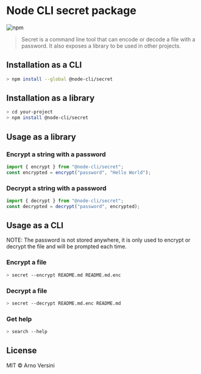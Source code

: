 # Node CLI secret package

![npm](https://img.shields.io/npm/v/@node-cli/secret?label=version&logo=npm)

> Secret is a command line tool that can encode or decode a file with a password. It also exposes a library to be used in other projects.

## Installation as a CLI

```sh
> npm install --global @node-cli/secret
```

## Installation as a library

```sh
> cd your-project
> npm install @node-cli/secret
```

## Usage as a library

### Encrypt a string with a password

```js
import { encrypt } from "@node-cli/secret";
const encrypted = encrypt("password", "Hello World");
```

### Decrypt a string with a password

```js
import { decrypt } from "@node-cli/secret";
const decrypted = decrypt("password", encrypted);
```

## Usage as a CLI

NOTE: The password is not stored anywhere, it is only used to encrypt or decrypt the file and will be prompted each time.

### Encrypt a file

```sh
> secret --encrypt README.md README.md.enc
```

### Decrypt a file

```sh
> secret --decrypt README.md.enc README.md
```

### Get help

```sh
> search --help
```

## License

MIT © Arno Versini
